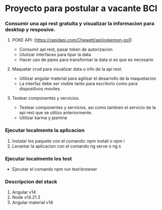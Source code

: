 # Proyecto para postular a vacante BCI

### Consumir una api rest gratuita y visualizar la informacion para desktop y resposive.


1. POKE API: (https://rapidapi.com/Chewett/api/pokemon-go1)

    - Consumir api rest, pasar token de autorizacion
    - Utulizar interfaces para tipar la data
    - Hacer uso de pipes para transformar la data si es que es necesario
    
2. Maquetar crud para visualizar data o info de la api rest.

    - Utilizar angular material para agilizar el desarrollo de la maquetacion
    - La interfaz debe ser visible tanto para escritorio como para dispositivos moviles.

3. Testear componentes y servicios.
    
    - Testear componentes y servicios, asi como tambien el servicio de la api rest que se utilizo anteriormente.
    - Utilizar karma y jasmine


### Ejecutar localmente la aplicacion

1. Instalar los paquete con el comando: npm install o npm i
2. Levantar la aplicacion con el comando ng serve o ng s

### Ejecutar localmente los test

- Ejecutar el comando npm run test:browser

### Descripcion del stack

1. Angular v14
2. Node v14.21.3
3. Angular material v14

